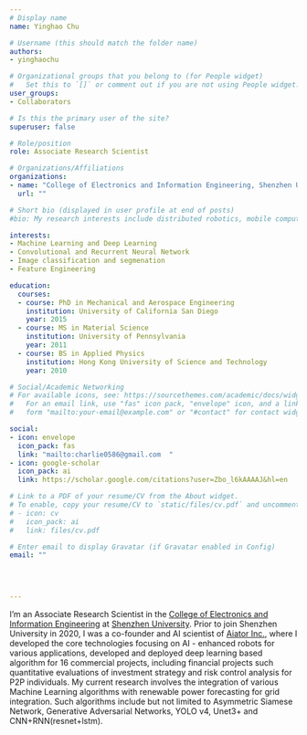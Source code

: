 ```yaml
---
# Display name
name: Yinghao Chu

# Username (this should match the folder name)
authors:
- yinghaochu

# Organizational groups that you belong to (for People widget)
#   Set this to `[]` or comment out if you are not using People widget. 
user_groups:
- Collaborators

# Is this the primary user of the site?
superuser: false

# Role/position
role: Associate Research Scientist

# Organizations/Affiliations
organizations:
- name: "College of Electronics and Information Engineering, Shenzhen University"
  url: ""

# Short bio (displayed in user profile at end of posts)
#bio: My research interests include distributed robotics, mobile computing and programmable matter.

interests:
- Machine Learning and Deep Learning 
- Convolutional and Recurrent Neural Network
- Image classification and segmenation
- Feature Engineering

education:
  courses:
  - course: PhD in Mechanical and Aerospace Engineering
    institution: University of California San Diego
    year: 2015
  - course: MS in Material Science
    institution: University of Pennsylvania
    year: 2011
  - course: BS in Applied Physics
    institution: Hong Kong University of Science and Technology
    year: 2010

# Social/Academic Networking
# For available icons, see: https://sourcethemes.com/academic/docs/widgets/#icons
#   For an email link, use "fas" icon pack, "envelope" icon, and a link in the
#   form "mailto:your-email@example.com" or "#contact" for contact widget.

social:
- icon: envelope
  icon_pack: fas
  link: "mailto:charlie0586@gmail.com  "
- icon: google-scholar
  icon_pack: ai
  link: https://scholar.google.com/citations?user=Zbo_l6kAAAAJ&hl=en

# Link to a PDF of your resume/CV from the About widget.
# To enable, copy your resume/CV to `static/files/cv.pdf` and uncomment the lines below.  
# - icon: cv
#   icon_pack: ai
#   link: files/cv.pdf

# Enter email to display Gravatar (if Gravatar enabled in Config)
email: ""
  
 


---
```

I’m an Associate Research Scientist in the [College of Electronics and Information Engineering](http://ceie.szu.edu.cn/szucie/) at [Shenzhen University](https://www.szu.edu.cn/).  Prior to join Shenzhen University in 2020, I was a co-founder and AI scientist of [Aiator Inc.](http://www.aiator.com/), where I developed the core technologies focusing on AI - enhanced robots for various applications, developed and deployed deep learning based algorithm for 16 commercial projects, including financial projects such quantitative evaluations of investment strategy and risk control analysis for P2P individuals.  My current research involves the integration of various Machine Learning algorithms with renewable power forecasting for grid integration. Such algorithms include but not limited to Asymmetric Siamese Network, Generative Adversarial Networks, YOLO v4, Unet3+ and CNN+RNN(resnet+lstm). 
